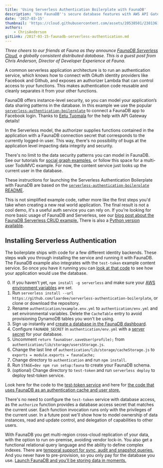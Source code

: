 ```yaml
---
title: 'Using Serverless Authentication Boilerplate with FaunaDB'
description: 'Use FaunaDB''s secure database features with AWS API Gateway to run Lambdas with the capabilities of the authenticated user.'
date: '2017-03-15'
thumbnail: 'https://cloud.githubusercontent.com/assets/20538501/23813615/4b53e4fc-05a5-11e7-8214-e34c2c02b949.png'
authors:
    - ChrisAnderson
gitLink: /2017-03-15-faunadb-serverless-authentication.md
---
```


*Three cheers to our friends at Fauna as they announce [FaunaDB Serverless Cloud](https://fauna.com/product), a globally consistent distributed database. This is a guest post from Chris Anderson, Director of Developer Experience at Fauna.*

A common serverless application architecture is to run an authentication service, which knows how to connect with OAuth identity providers like Facebook and Github, and exposes an authorizer Lambda that can control access to your functions. This makes authentication code reusable and cleanly separates it from your other functions.

FaunaDB offers instance-level security, so you can model your application’s data sharing patterns in the database. In this example we use the popular [`serverless-authentication-boilerplate`](https://github.com/laardee/serverless-authentication-boilerplate) to connect a FaunaDB app to Facebook login. Thanks to [Eetu Tuomala](https://www.linkedin.com/in/eetutuomala/) for the help with API Gateway details!

In the Serverless model, the authorizer supplies functions contained in the application with a FaunaDB connection secret that corresponds to the currently logged-in user. This way, there's no possibility of bugs at the application level impacting data integrity and security.

There's no limit to the data security patterns you can model in FaunaDB. See our tutorials for [social graph examples](https://fauna.com/tutorials/social), or follow this space for a multi-user TodoMVC example. For now, the content service just looks up the current user in the database.

These instructions for launching the Serverless Authentication Boilerplate with FaunaDB are based on the [`serverless-authentication-boilerplate` README](https://github.com/laardee/serverless-authentication-boilerplate/blob/master/README.md).

This is not simplified example code, rather more like the first steps you'd take when creating a new real world application. The final result is not a cool demo, it's a useful auth service you can rely on. If you're looking for more basic usage of FaunaDB and Serverless, see our [blog post about the FaunaDB Serverless CRUD example.](https://fauna.com/blog/serverless-cloud-database) There is also a [Python version available](https://serverless.com/blog/serverless-fauna-python-example/).

## Installing Serverless Authentication

The boilerplate ships with code for a few different identity backends. These steps walk you through installing the service and running it with FaunaDB. The FaunaDB example also integrates with the `test-token` example content service. So once you have it running you can [look at that code](https://github.com/laardee/serverless-authentication-boilerplate/blob/37e4006870c708fa3ef8b64d451a13e2ed93e6f3/test-token/handler.js#L20) to see how your application would use the database.

0. If you haven't yet, `npm install -g serverless` and make sure your [AWS environment variables](https://serverless.com/framework/docs/providers/aws/guide/credentials/) are set.
1. Run `serverless install --url https://github.com/laardee/serverless-authentication-boilerplate`, or clone or download the repository.
2. Rename `authentication/example.env.yml` to `authentication/env.yml` and set environmental variables. Delete the `CacheTable` entry to avoid provisioning DynamoDB tables you won't be using.
3. Sign up instantly and [create a database in the FaunaDB dashboard](https://fauna.com/serverless-cloud-sign-up).
4. Configure `FAUNADB_SECRET` in `authentication/env.yml` with a [server secret](https://fauna.com/documentation#authentication) for your database.
5. Uncomment `return faunaUser.saveUser(profile);` from `authentication/lib/storage/usersStorage.js`.
6. Change the last line of `authentication/lib/storage/cacheStorage.js` to `exports = module.exports = faunaCache;`
7. Change directory to `authentication` and run `npm install`.
8. Run `STAGE=dev npm run setup:fauna` to create your FaunaDB schema.
9. (optional) Change directory to `test-token` and run `serverless deploy` to deploy test-token service.

Look here for the code to the [test-token service](https://github.com/laardee/serverless-authentication-boilerplate/blob/37e4006870c708fa3ef8b64d451a13e2ed93e6f3/test-token/handler.js#L20) and here for [the code that uses FaunaDB as an authentication cache and user store.](https://github.com/laardee/serverless-authentication-boilerplate/tree/master/authentication/lib/storage/fauna)

There's no need to configure the `test-token` service with database access, as the `authorize` function provides a database access secret that matches the current user. Each function invocation runs only with the privileges of the current user. In a future post we'll show how to model ownership of data instances, read and update control, and delegation of capabilities to other users.

With FaunaDB you get multi-region cross-cloud replication of your data, with the option to run on-premise, avoiding vendor lock-in. You also get a functional relational query language and the ability to define complex indexes. There are [temporal support for sync, audit and snapshot queries.](https://fauna.com/blog/time-traveling-databases) And you never have to pre-provision, so you only pay for the database you use. [Launch FaunaDB and you'll be storing data in moments.](https://fauna.com/serverless-cloud-sign-up)
